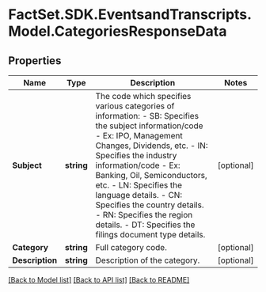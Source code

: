 # FactSet.SDK.EventsandTranscripts.Model.CategoriesResponseData

## Properties

Name | Type | Description | Notes
------------ | ------------- | ------------- | -------------
**Subject** | **string** | The code which specifies various categories of information: - SB: Specifies the subject information/code - Ex: IPO, Management Changes, Dividends, etc. - IN: Specifies the industry information/code - Ex: Banking, Oil, Semiconductors, etc. - LN: Specifies the language details. - CN: Specifies the country details. - RN: Specifies the region details. - DT: Specifies the filings document type details.  | [optional] 
**Category** | **string** | Full category code. | [optional] 
**Description** | **string** | Description of the category. | [optional] 

[[Back to Model list]](../README.md#documentation-for-models) [[Back to API list]](../README.md#documentation-for-api-endpoints) [[Back to README]](../README.md)


